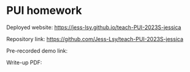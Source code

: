 # PUI homework

Deployed website: https://jess-lsy.github.io/teach-PUI-2023S-jessica

Repository link: https://github.com/Jess-Lsy/teach-PUI-2023S-jessica

Pre-recorded demo link: 

Write-up PDF: 